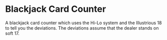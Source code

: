 # Blackjack Card Counter
A blackjack card counter which uses the Hi-Lo system and the Illustrious 18 to tell you the deviations. The deviations assume that the dealer stands on soft 17.
